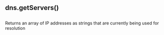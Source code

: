 ## dns.getServers()

## 

Returns an array of IP addresses as strings that are currently being used for
resolution
